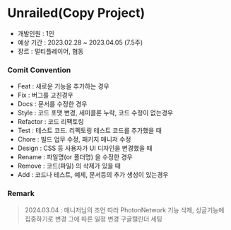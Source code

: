 # Unrailed(Copy Project)
- 개발인원 : 1인
- 예상 기간 : 2023.02.28 ~ 2023.04.05 (7.5주)
- 장르 : 멀티플레이어, 협동

### Comit Convention
- Feat : 새로운 기능을 추가하는 경우
- Fix : 버그를 고친경우
- Docs : 문서를 수정한 경우
- Style : 코드 포맷 변경, 세미콜론 누락, 코드 수정이 없는경우
- Refactor : 코드 리팩토링
- Test : 테스트 코드. 리펙토링 테스트 코드를 추가했을 때
- Chore : 빌드 업무 수정, 패키지 매니저 수정
- Design : CSS 등 사용자가 UI 디자인을 변경했을 때
- Rename : 파일명(or 폴더명) 을 수정한 경우
- Remove : 코드(파일) 의 삭제가 있을 때
- Add : 코드나 테스트, 예제, 문서등의 추가 생성이 있는경우

### Remark

> 2024.03.04 : 매니저님의 조언 따라 PhotonNetwork 기능 삭제, 싱글기능에 집중하기로 변경
> 그에 따른 일정 변경 구글캘린더 세팅
